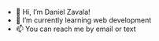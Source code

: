 - 👋 Hi, I’m Daniel Zavala!
- 🌱 I’m currently learning web development
- 📫 You can reach me by email or text

<!---
daza06/daza06 is a ✨ special ✨ repository because its `README.md` (this file) appears on your GitHub profile.
You can click the Preview link to take a look at your changes.
--->
